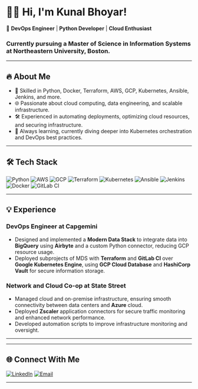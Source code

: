 # 👨‍💻 Hi, I'm Kunal Bhoyar!

🚀 **DevOps Engineer** | **Python Developer** | **Cloud Enthusiast**

### Currently pursuing a Master of Science in Information Systems at Northeastern University, Boston.

---

## 🔥 **About Me**

- 🔧 Skilled in Python, Docker, Terraform, AWS, GCP, Kubernetes, Ansible, Jenkins, and more.
- 🌐 Passionate about cloud computing, data engineering, and scalable infrastructure.
- 🛠️ Experienced in automating deployments, optimizing cloud resources, and securing infrastructure.
- 💼 Always learning, currently diving deeper into Kubernetes orchestration and DevOps best practices.

---

## 🛠 **Tech Stack**
![Python](https://img.shields.io/badge/Python-3776AB?style=for-the-badge&logo=python&logoColor=white)
![AWS](https://img.shields.io/badge/AWS-FF9900?style=for-the-badge&logo=amazonaws&logoColor=white)
![GCP](https://img.shields.io/badge/GCP-4285F4?style=for-the-badge&logo=googlecloud&logoColor=white)
![Terraform](https://img.shields.io/badge/Terraform-623CE4?style=for-the-badge&logo=terraform&logoColor=white)
![Kubernetes](https://img.shields.io/badge/Kubernetes-326CE5?style=for-the-badge&logo=kubernetes&logoColor=white)
![Ansible](https://img.shields.io/badge/Ansible-EE0000?style=for-the-badge&logo=ansible&logoColor=white)
![Jenkins](https://img.shields.io/badge/Jenkins-D24939?style=for-the-badge&logo=jenkins&logoColor=white)
![Docker](https://img.shields.io/badge/Docker-2496ED?style=for-the-badge&logo=docker&logoColor=white)
![GitLab CI](https://img.shields.io/badge/GitLab%20CI-FC6D26?style=for-the-badge&logo=gitlab&logoColor=white)

---

## 💡 **Experience**

### **DevOps Engineer at Capgemini**
- Designed and implemented a **Modern Data Stack** to integrate data into **BigQuery** using **Airbyte** and a custom Python connector, reducing GCP resource usage.
- Deployed subprojects of MDS with **Terraform** and **GitLab CI** over **Google Kubernetes Engine**, using **GCP Cloud Database** and **HashiCorp Vault** for secure information storage.

### **Network and Cloud Co-op at State Street**
- Managed cloud and on-premise infrastructure, ensuring smooth connectivity between data centers and **Azure** cloud.
- Deployed **Zscaler** application connectors for secure traffic monitoring and enhanced network performance.
- Developed automation scripts to improve infrastructure monitoring and oversight.

---


---

## 🌐 **Connect With Me**
[![LinkedIn](https://img.shields.io/badge/LinkedIn-0077B5?style=for-the-badge&logo=linkedin&logoColor=white)](https://linkedin.com/in/kunalbhoyar)
[![Email](https://img.shields.io/badge/Email-D14836?style=for-the-badge&logo=gmail&logoColor=white)](mailto:bhoyar.k@northeastern.edu)

---

